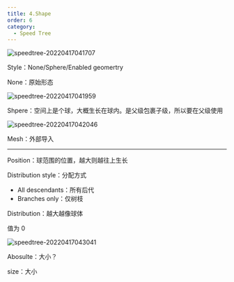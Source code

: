 ```yaml
---
title: 4.Shape
order: 6
category:
  - Speed Tree
---
```


![speedtree-20220417041707](/assets/SpeedTree-20220417041707.png)

Style：None/Sphere/Enabled geomertry

None：原始形态

![speedtree-20220417041959](/assets/SpeedTree-20220417041959.png)

Shpere：空间上是个球，大概生长在球内。是父级包裹子级，所以要在父级使用

![speedtree-20220417042046](/assets/SpeedTree-20220417042046.png)

Mesh：外部导入

---

Position：球范围的位置，越大则越往上生长

Distribution style：分配方式

- All descendants：所有后代
- Branches only：仅树枝

Distribution：越大越像球体

值为 0

![speedtree-20220417043041](/assets/SpeedTree-20220417043041.png)

Abosulte：大小？

size：大小

